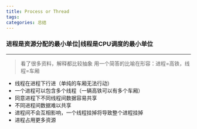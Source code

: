 ```yaml
---
title: Process or Thread
tags: 
categories: 总结
---
```


### 进程是资源分配的最小单位|线程是CPU调度的最小单位 ###

----------
>看了很多资料，解释都比较抽象
>用一个简答的比喻在形容：进程=高铁，线程=车厢

- 线程在进程下行进（单纯的车厢无法行动）
- 一个进程可以包含多个线程（一辆高铁可以有多个车厢）
- 同意进程下不同线程间数据容易共享
- 不同进程间数据难以共享
- 进程间不会互相影响，一个线程挂掉将导致整个进程挂掉
- 进程占用更多资源
